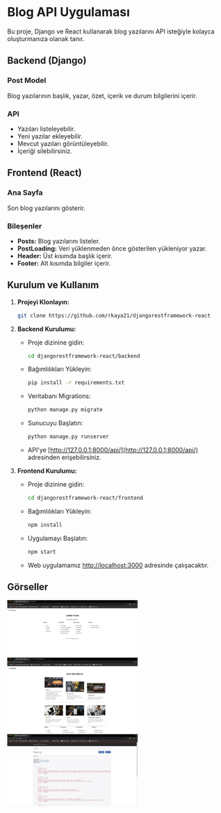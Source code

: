 # Blog API Uygulaması

Bu proje, Django ve React kullanarak blog yazılarını API isteğiyle kolayca oluşturmanıza olanak tanır.

## Backend (Django)

### Post Model
Blog yazılarının başlık, yazar, özet, içerik ve durum bilgilerini içerir.

### API
- Yazıları listeleyebilir.
- Yeni yazılar ekleyebilir.
- Mevcut yazıları görüntüleyebilir.
- İçeriği silebilirsiniz.

## Frontend (React)

### Ana Sayfa
Son blog yazılarını gösterir.

### Bileşenler
- **Posts:** Blog yazılarını listeler.
- **PostLoading:** Veri yüklenmeden önce gösterilen yükleniyor yazar.
- **Header:** Üst kısımda başlık içerir.
- **Footer:** Alt kısımda bilgiler içerir.

## Kurulum ve Kullanım

1. **Projeyi Klonlayın:**
    ```bash
    git clone https://github.com/rkaya21/djangorestframework-react
    ```

2. **Backend Kurulumu:**

    - Proje dizinine gidin:
        ```bash
        cd djangorestframework-react/backend
        ```

    - Bağımlılıkları Yükleyin:
        ```bash
        pip install -r requirements.txt
        ```

    - Veritabanı Migrations:
        ```bash
        python manage.py migrate
        ```

    - Sunucuyu Başlatın:
        ```bash
        python manage.py runserver
        ```

    - API'ye [http://127.0.0.1:8000/api/](http://127.0.0.1:8000/api/) adresinden erişebilirsiniz.

3. **Frontend Kurulumu:**

    - Proje dizinine gidin:
        ```bash
        cd djangorestframework-react/frontend
        ```

    - Bağımlılıkları Yükleyin:
        ```bash
        npm install
        ```

    - Uygulamayı Başlatın:
        ```bash
        npm start
        ```

    - Web uygulamamız [http://localhost:3000](http://localhost:3000) adresinde çalışacaktır.

## Görseller

<img src="./images/1.png" alt="Post Öncesi" width="300"/>
<img src="./images/2.png" alt="Frontend" width="300"/>
<img src="./images/3.png" alt="Backend" width="300"/>
